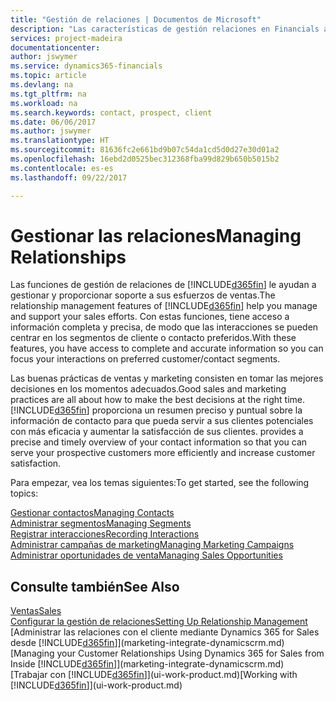 ```yaml
---
title: "Gestión de relaciones | Documentos de Microsoft"
description: "Las características de gestión relaciones en Financials admiten las acciones de ventas y le permiten acceder a la información sobre contactos y clientes potenciales para que pueda atender a los clientes de forma eficaz."
services: project-madeira
documentationcenter: 
author: jswymer
ms.service: dynamics365-financials
ms.topic: article
ms.devlang: na
ms.tgt_pltfrm: na
ms.workload: na
ms.search.keywords: contact, prospect, client
ms.date: 06/06/2017
ms.author: jswymer
ms.translationtype: HT
ms.sourcegitcommit: 81636fc2e661bd9b07c54da1cd5d0d27e30d01a2
ms.openlocfilehash: 16ebd2d0525bec312368fba99d829b650b5015b2
ms.contentlocale: es-es
ms.lasthandoff: 09/22/2017

---
```

# <a name="managing-relationships"></a><span data-ttu-id="d975a-103">Gestionar las relaciones</span><span class="sxs-lookup"><span data-stu-id="d975a-103">Managing Relationships</span></span>
<span data-ttu-id="d975a-104">Las funciones de gestión de relaciones de [!INCLUDE[d365fin](includes/d365fin_md.md)] le ayudan a gestionar y proporcionar soporte a sus esfuerzos de ventas.</span><span class="sxs-lookup"><span data-stu-id="d975a-104">The relationship management features of [!INCLUDE[d365fin](includes/d365fin_md.md)] help you manage and support your sales efforts.</span></span> <span data-ttu-id="d975a-105">Con estas funciones, tiene acceso a información completa y precisa, de modo que las interacciones se pueden centrar en los segmentos de cliente o contacto preferidos.</span><span class="sxs-lookup"><span data-stu-id="d975a-105">With these features, you have access to complete and accurate information so you can focus your interactions on preferred customer/contact segments.</span></span>

<span data-ttu-id="d975a-106">Las buenas prácticas de ventas y marketing consisten en tomar las mejores decisiones en los momentos adecuados.</span><span class="sxs-lookup"><span data-stu-id="d975a-106">Good sales and marketing practices are all about how to make the best decisions at the right time.</span></span> [!INCLUDE[d365fin](includes/d365fin_md.md)]<span data-ttu-id="d975a-107"> proporciona un resumen preciso y puntual sobre la información de contacto para que pueda servir a sus clientes potenciales con más eficacia y aumentar la satisfacción de sus clientes.</span><span class="sxs-lookup"><span data-stu-id="d975a-107"> provides a precise and timely overview of your contact information so that you can serve your prospective customers more efficiently and increase customer satisfaction.</span></span>

<span data-ttu-id="d975a-108">Para empezar, vea los temas siguientes:</span><span class="sxs-lookup"><span data-stu-id="d975a-108">To get started, see the following topics:</span></span>

[<span data-ttu-id="d975a-109">Gestionar contactos</span><span class="sxs-lookup"><span data-stu-id="d975a-109">Managing Contacts</span></span>](marketing-contacts.md)  
[<span data-ttu-id="d975a-110">Administrar segmentos</span><span class="sxs-lookup"><span data-stu-id="d975a-110">Managing Segments</span></span>](marketing-segments.md)  
[<span data-ttu-id="d975a-111">Registrar interacciones</span><span class="sxs-lookup"><span data-stu-id="d975a-111">Recording Interactions</span></span>](marketing-interactions.md)  
[<span data-ttu-id="d975a-112">Administrar campañas de marketing</span><span class="sxs-lookup"><span data-stu-id="d975a-112">Managing Marketing Campaigns</span></span>](marketing-campaigns.md)  
[<span data-ttu-id="d975a-113">Administrar oportunidades de venta</span><span class="sxs-lookup"><span data-stu-id="d975a-113">Managing Sales Opportunities</span></span>](marketing-manage-sales-opportunities.md)

## <a name="see-also"></a><span data-ttu-id="d975a-114">Consulte también</span><span class="sxs-lookup"><span data-stu-id="d975a-114">See Also</span></span>
[<span data-ttu-id="d975a-115">Ventas</span><span class="sxs-lookup"><span data-stu-id="d975a-115">Sales</span></span>](sales-manage-sales.md)  
[<span data-ttu-id="d975a-116">Configurar la gestión de relaciones</span><span class="sxs-lookup"><span data-stu-id="d975a-116">Setting Up Relationship Management</span></span>](marketing-setup-marketing.md)  
<span data-ttu-id="d975a-117">[Administrar las relaciones con el cliente mediante Dynamics 365 for Sales desde [!INCLUDE[d365fin](includes/d365fin_md.md)]](marketing-integrate-dynamicscrm.md)</span><span class="sxs-lookup"><span data-stu-id="d975a-117">[Managing your Customer Relationships Using Dynamics 365 for Sales from Inside [!INCLUDE[d365fin](includes/d365fin_md.md)]](marketing-integrate-dynamicscrm.md)</span></span>  
<span data-ttu-id="d975a-118">[Trabajar con [!INCLUDE[d365fin](includes/d365fin_md.md)]](ui-work-product.md)</span><span class="sxs-lookup"><span data-stu-id="d975a-118">[Working with [!INCLUDE[d365fin](includes/d365fin_md.md)]](ui-work-product.md)</span></span>  

